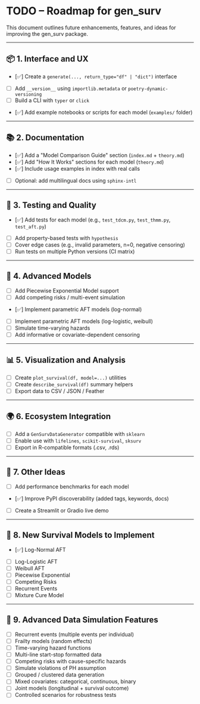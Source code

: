 # TODO – Roadmap for gen_surv

This document outlines future enhancements, features, and ideas for improving the gen_surv package.

---

## 📦 1. Interface and UX

- [✅] Create a `generate(..., return_type="df" | "dict")` interface
- [ ] Add `__version__` using `importlib.metadata` or `poetry-dynamic-versioning`
- [ ] Build a CLI with `typer` or `click`
- [✅] Add example notebooks or scripts for each model (`examples/` folder)

---

## 📚 2. Documentation

- [✅] Add a "Model Comparison Guide" section (`index.md` + `theory.md`)
- [✅] Add "How It Works" sections for each model (`theory.md`)
- [✅] Include usage examples in index with real calls
- [ ] Optional: add multilingual docs using `sphinx-intl`

---

## 🧪 3. Testing and Quality

- [✅] Add tests for each model (e.g., `test_tdcm.py`, `test_thmm.py`, `test_aft.py`)
- [ ] Add property-based tests with `hypothesis`
- [ ] Cover edge cases (e.g., invalid parameters, n=0, negative censoring)
- [ ] Run tests on multiple Python versions (CI matrix)

---

## 🧠 4. Advanced Models

- [ ] Add Piecewise Exponential Model support
- [ ] Add competing risks / multi-event simulation
- [✅] Implement parametric AFT models (log-normal)
- [ ] Implement parametric AFT models (log-logistic, weibull)
- [ ] Simulate time-varying hazards
- [ ] Add informative or covariate-dependent censoring

---

## 📊 5. Visualization and Analysis

- [ ] Create `plot_survival(df, model=...)` utilities
- [ ] Create `describe_survival(df)` summary helpers
- [ ] Export data to CSV / JSON / Feather

---

## 🌍 6. Ecosystem Integration

- [ ] Add a `GenSurvDataGenerator` compatible with `sklearn`
- [ ] Enable use with `lifelines`, `scikit-survival`, `sksurv`
- [ ] Export in R-compatible formats (.csv, .rds)

---

## 🔁 7. Other Ideas

- [ ] Add performance benchmarks for each model
- [✅] Improve PyPI discoverability (added tags, keywords, docs)
- [ ] Create a Streamlit or Gradio live demo

---

## 🧠 8. New Survival Models to Implement

- [✅] Log-Normal AFT
- [ ] Log-Logistic AFT
- [ ] Weibull AFT
- [ ] Piecewise Exponential
- [ ] Competing Risks
- [ ] Recurrent Events
- [ ] Mixture Cure Model

---

## 🧬 9. Advanced Data Simulation Features

- [ ] Recurrent events (multiple events per individual)
- [ ] Frailty models (random effects)
- [ ] Time-varying hazard functions
- [ ] Multi-line start-stop formatted data
- [ ] Competing risks with cause-specific hazards
- [ ] Simulate violations of PH assumption
- [ ] Grouped / clustered data generation
- [ ] Mixed covariates: categorical, continuous, binary
- [ ] Joint models (longitudinal + survival outcome)
- [ ] Controlled scenarios for robustness tests
